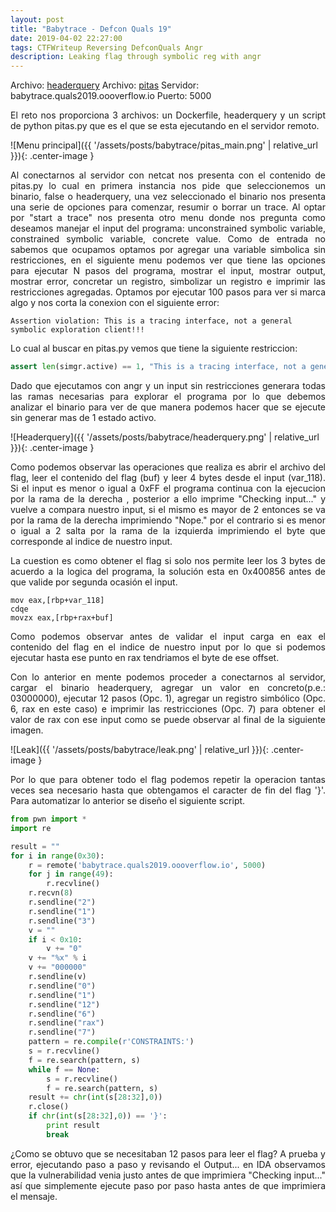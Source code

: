 ```yaml
---
layout: post
title: "Babytrace - Defcon Quals 19"
date: 2019-04-02 22:27:00
tags: CTFWriteup Reversing DefconQuals Angr
description: Leaking flag through symbolic reg with angr
---
```


Archivo: [headerquery](/assets/posts/babytrace/headerquery)
Archivo: [pitas](/assets/posts/babytrace/pitas.py)
Servidor: babytrace.quals2019.oooverflow.io 
Puerto: 5000

<p style='text-align: justify;'>
El reto nos proporciona 3 archivos: un Dockerfile, headerquery y un script de python pitas.py que es el que se esta ejecutando en el servidor remoto.
</p>

![Menu principal]({{ '/assets/posts/babytrace/pitas_main.png' | relative_url }}){: .center-image }

<p style='text-align: justify;'>
Al conectarnos al servidor con netcat nos presenta con el contenido de pitas.py lo cual en primera instancia nos pide que seleccionemos un binario, false o headerquery,
una vez seleccionado el binario nos presenta una serie de opciones para comenzar, resumir o borrar un trace. Al optar por "start a trace" nos presenta otro menu donde nos pregunta 
como deseamos manejar el input del programa: unconstrained symbolic variable, constrained symbolic variable, concrete value. Como de entrada no sabemos que ocupamos optamos por agregar
una variable simbolica sin restricciones, en el siguiente menu podemos ver que tiene las opciones para ejecutar N pasos del programa, mostrar el input, mostrar output, mostrar error, 
concretar un registro, simbolizar un registro e imprimir las restricciones agregadas. Optamos por ejecutar 100 pasos para ver si marca algo y nos corta la conexion con el siguiente error:
</p>

```
Assertion violation: This is a tracing interface, not a general symbolic exploration client!!!
```

<p style='text-align: justify;'>
Lo cual al buscar en pitas.py vemos que tiene la siguiente restriccion:
</p>

```python
assert len(simgr.active) == 1, "This is a tracing interface, not a general symbolic exploration client!!!"
```

<p style='text-align: justify;'>
Dado que ejecutamos con angr y un input sin restricciones generara todas las ramas necesarias para explorar el programa por lo que debemos analizar el binario para ver de que manera 
podemos hacer que se ejecute sin generar mas de 1 estado activo.
</p>

![Headerquery]({{ '/assets/posts/babytrace/headerquery.png' | relative_url }}){: .center-image }

<p style='text-align: justify;'>
Como podemos observar las operaciones que realiza es abrir el archivo del flag, leer el contenido del flag (buf) y leer 4 bytes desde el input (var_118). Si el input es menor o igual a
0xFF el programa continua con la ejecucion por la rama de la derecha , posterior a ello imprime "Checking input..." y vuelve a compara nuestro input, si el mismo es mayor de 2 entonces
se va por la rama de la derecha imprimiendo "Nope." por el contrario si es menor o igual a 2 salta por la rama de la izquierda imprimiendo el byte que corresponde al indice de nuestro
input.
</p>

<p style='text-align: justify;'>
La cuestion es como obtener el flag si solo nos permite leer los 3 bytes de acuerdo a la logica del programa, la solución esta en 0x400856 antes de que valide por segunda ocasión el 
input.
</p>

```
mov eax,[rbp+var_118]
cdqe
movzx eax,[rbp+rax+buf] 
```

<p style='text-align: justify;'>
Como podemos observar antes de validar el input carga en eax el contenido del flag en el indice de nuestro input por lo que si podemos ejecutar hasta ese punto en rax tendriamos el byte
de ese offset.
</p>

<p style='text-align: justify;'>
Con lo anterior en mente podemos proceder a conectarnos al servidor, cargar el binario headerquery, agregar un valor en concreto(p.e.: 03000000), ejecutar 12 pasos (Opc. 1),
agregar un registro simbólico (Opc. 6, rax en este caso) e imprimir las restricciones (Opc. 7) para obtener el valor de rax con ese input como se puede observar al final de la siguiente 
imagen.
</p>

![Leak]({{ '/assets/posts/babytrace/leak.png' | relative_url }}){: .center-image }

<p style='text-align: justify;'>
Por lo que para obtener todo el flag podemos repetir la operacion tantas veces sea necesario hasta que obtengamos el caracter de fin del flag '}'. Para automatizar lo anterior se diseño
el siguiente script.
</p>

```python
from pwn import *
import re

result = ""
for i in range(0x30):
	r = remote('babytrace.quals2019.oooverflow.io', 5000)
	for j in range(49):
		r.recvline()
	r.recvn(8)
	r.sendline("2")
	r.sendline("1")
	r.sendline("3")
	v = ""
	if i < 0x10:
		v += "0"
	v += "%x" % i
	v += "000000"
	r.sendline(v)
	r.sendline("0")
	r.sendline("1")
	r.sendline("12")
	r.sendline("6")
	r.sendline("rax")
	r.sendline("7")
	pattern = re.compile(r'CONSTRAINTS:')
	s = r.recvline()
	f = re.search(pattern, s)
	while f == None:
		s = r.recvline()
		f = re.search(pattern, s)
	result += chr(int(s[28:32],0))
	r.close()
	if chr(int(s[28:32],0)) == '}':
		print result
		break
```

<p style='text-align: justify;'>
¿Como se obtuvo que se necesitaban 12 pasos para leer el flag? A prueba y error, ejecutando paso a paso y revisando el Output... en IDA observamos que la vulnerabilidad venia justo antes 
de que imprimiera "Checking input..." así que simplemente ejecute paso por paso hasta antes de que imprimiera el mensaje.
</p>
